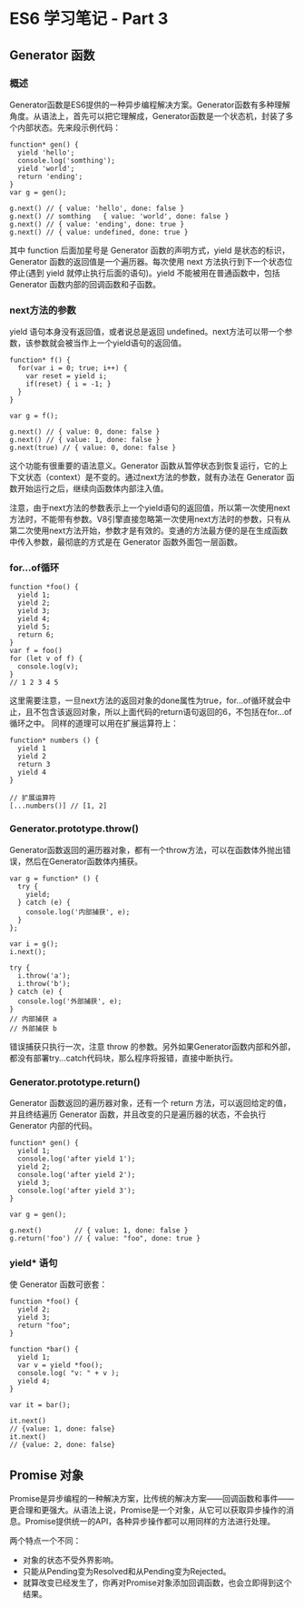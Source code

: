# ES6 学习笔记 - Part 3

## Generator 函数

### 概述

Generator函数是ES6提供的一种异步编程解决方案。Generator函数有多种理解角度。从语法上，首先可以把它理解成，Generator函数是一个状态机，封装了多个内部状态。先来段示例代码：

    function* gen() {
      yield 'hello';
      console.log('somthing');
      yield 'world';
      return 'ending';
    }
    var g = gen();
    
    g.next() // { value: 'hello', done: false }
    g.next() // somthing   { value: 'world', done: false }
    g.next() // { value: 'ending', done: true }
    g.next() // { value: undefined, done: true }

其中 function 后面加星号是 Generator 函数的声明方式，yield 是状态的标识，Generator 函数的返回值是一个遍历器。每次使用 next 方法执行到下一个状态位停止(遇到 yield 就停止执行后面的语句)。yield 不能被用在普通函数中，包括 Generator 函数内部的回调函数和子函数。

### next方法的参数

yield 语句本身没有返回值，或者说总是返回 undefined。next方法可以带一个参数，该参数就会被当作上一个yield语句的返回值。

    function* f() {
      for(var i = 0; true; i++) {
        var reset = yield i;
        if(reset) { i = -1; }
      }
    }
    
    var g = f();
    
    g.next() // { value: 0, done: false }
    g.next() // { value: 1, done: false }
    g.next(true) // { value: 0, done: false }

这个功能有很重要的语法意义。Generator 函数从暂停状态到恢复运行，它的上下文状态（context）是不变的。通过next方法的参数，就有办法在 Generator 函数开始运行之后，继续向函数体内部注入值。

注意，由于next方法的参数表示上一个yield语句的返回值，所以第一次使用next方法时，不能带有参数。V8引擎直接忽略第一次使用next方法时的参数，只有从第二次使用next方法开始，参数才是有效的。变通的方法最方便的是在生成函数中传入参数，最彻底的方式是在 Generator 函数外面包一层函数。

### for...of循环

    function *foo() {
      yield 1;
      yield 2;
      yield 3;
      yield 4;
      yield 5;
      return 6;
    }
    var f = foo()
    for (let v of f) {
      console.log(v);
    }
    // 1 2 3 4 5

这里需要注意，一旦next方法的返回对象的done属性为true，for...of循环就会中止，且不包含该返回对象，所以上面代码的return语句返回的6，不包括在for...of循环之中。
同样的道理可以用在扩展运算符上：

    function* numbers () {
      yield 1
      yield 2
      return 3
      yield 4
    }
    
    // 扩展运算符
    [...numbers()] // [1, 2]

### Generator.prototype.throw()

Generator函数返回的遍历器对象，都有一个throw方法，可以在函数体外抛出错误，然后在Generator函数体内捕获。

    var g = function* () {
      try {
        yield;
      } catch (e) {
        console.log('内部捕获', e);
      }
    };
    
    var i = g();
    i.next();
    
    try {
      i.throw('a');
      i.throw('b');
    } catch (e) {
      console.log('外部捕获', e);
    }
    // 内部捕获 a
    // 外部捕获 b

错误捕获只执行一次，注意 throw 的参数。另外如果Generator函数内部和外部，都没有部署try...catch代码块，那么程序将报错，直接中断执行。

### Generator.prototype.return()

Generator 函数返回的遍历器对象，还有一个 return 方法，可以返回给定的值，并且终结遍历 Generator 函数，并且改变的只是遍历器的状态，不会执行 Generator 内部的代码。

    function* gen() {
      yield 1;
      console.log('after yield 1');
      yield 2;
      console.log('after yield 2');
      yield 3;
      console.log('after yield 3');
    }
    
    var g = gen();
    
    g.next()        // { value: 1, done: false }
    g.return('foo') // { value: "foo", done: true }
    
### yield* 语句

使 Generator 函数可嵌套：

    function *foo() {
      yield 2;
      yield 3;
      return "foo";
    }
    
    function *bar() {
      yield 1;
      var v = yield *foo();
      console.log( "v: " + v );
      yield 4;
    }
    
    var it = bar();
    
    it.next()
    // {value: 1, done: false}
    it.next()
    // {value: 2, done: false}

## Promise 对象

Promise是异步编程的一种解决方案，比传统的解决方案——回调函数和事件——更合理和更强大。从语法上说，Promise是一个对象，从它可以获取异步操作的消息。Promise提供统一的API，各种异步操作都可以用同样的方法进行处理。

两个特点一个不同：

- 对象的状态不受外界影响。
- 只能从Pending变为Resolved和从Pending变为Rejected。
- 就算改变已经发生了，你再对Promise对象添加回调函数，也会立即得到这个结果。



